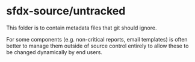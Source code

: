 # sfdx-source/untracked
This folder is to contain metadata files that git should ignore.

For some components (e.g. non-critical reports, email templates) is often better to manage them outside of source control entirely to allow these to be changed dynamically by end users.
